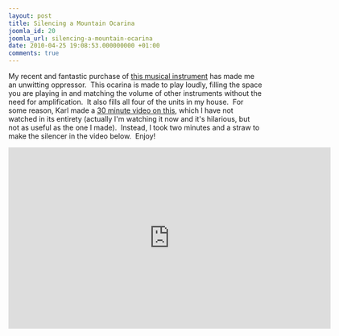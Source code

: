 ```yaml
---
layout: post
title: Silencing a Mountain Ocarina
joomla_id: 20
joomla_url: silencing-a-mountain-ocarina
date: 2010-04-25 19:08:53.000000000 +01:00
comments: true
---
```


My recent and fantastic purchase of
[this musical instrument](http://www.mountainsocarina.com/ocarinas.htm#polycarbonateg
"MO Key of G polycartbonate") has made me an unwitting oppressor.  This ocarina is
made to play loudly, filling the space you are playing in and matching the volume
of other instruments without the need for amplification.  It also fills all four
of the units in my house.  For some reason, Karl made a
[30 minute video on this](http://vimeo.com/2460730 "30 minutes of Karl"), which I
have not watched in its entirety (actually I'm watching it now and it's hilarious,
but not as useful as the one I made).  Instead, I took two minutes and a straw to
make the silencer in the video below.  Enjoy!

<iframe width="640" height="360" src="https://www.youtube.com/embed/owgBAYcWQyY" frameborder="0" allowfullscreen></iframe>

